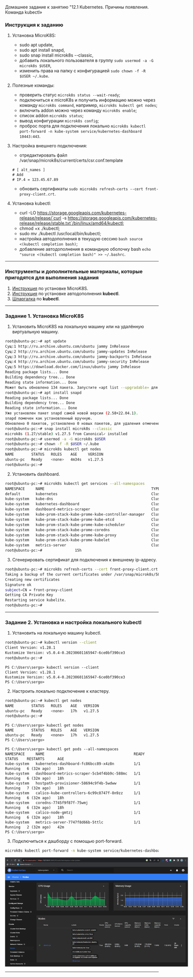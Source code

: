 Домашнее задание к занятию "12.1 Kubernetes. Причины появления. Команда kubectl»  

### Инструкция к заданию

1. Установка MicroK8S:
    - sudo apt update,
    - sudo apt install snapd,
    - sudo snap install microk8s --classic,
    - добавить локального пользователя в группу `sudo usermod -a -G microk8s $USER`,
    - изменить права на папку с конфигурацией `sudo chown -f -R $USER ~/.kube`.

2. Полезные команды:
    - проверить статус `microk8s status --wait-ready`;
    - подключиться к microK8s и получить информацию можно через команду `microk8s command`, например, `microk8s kubectl get nodes`;
    - включить addon можно через команду `microk8s enable`; 
    - список addon `microk8s status`;
    - вывод конфигурации `microk8s config`;
    - проброс порта для подключения локально `microk8s kubectl port-forward -n kube-system service/kubernetes-dashboard 10443:443`.

3. Настройка внешнего подключения:
    - отредактировать файл /var/snap/microk8s/current/certs/csr.conf.template
    ```shell
    # [ alt_names ]
    # Add
    # IP.4 = 123.45.67.89
    ```
    - обновить сертификаты `sudo microk8s refresh-certs --cert front-proxy-client.crt`.

4. Установка kubectl:
    - curl -LO https://storage.googleapis.com/kubernetes-release/release/`curl -s https://storage.googleapis.com/kubernetes-release/release/stable.txt`/bin/linux/amd64/kubectl;
    - chmod +x ./kubectl;
    - sudo mv ./kubectl /usr/local/bin/kubectl;
    - настройка автодополнения в текущую сессию `bash source <(kubectl completion bash)`;
    - добавление автодополнения в командную оболочку bash `echo "source <(kubectl completion bash)" >> ~/.bashrc`.

------

### Инструменты и дополнительные материалы, которые пригодятся для выполнения задания

1. [Инструкция](https://microk8s.io/docs/getting-started) по установке MicroK8S.
2. [Инструкция](https://kubernetes.io/ru/docs/reference/kubectl/cheatsheet/#bash) по установке автодополнения **kubectl**.
3. [Шпаргалка](https://kubernetes.io/ru/docs/reference/kubectl/cheatsheet/) по **kubectl**.

------

### Задание 1. Установка MicroK8S

1. Установить MicroK8S на локальную машину или на удалённую виртуальную машину.

```bash
root@ubuntu-pc:~# apt update
Сущ:1 http://ru.archive.ubuntu.com/ubuntu jammy InRelease
Сущ:2 http://ru.archive.ubuntu.com/ubuntu jammy-updates InRelease                                       
Сущ:3 http://ru.archive.ubuntu.com/ubuntu jammy-backports InRelease                                     
Сущ:4 http://ru.archive.ubuntu.com/ubuntu jammy-security InRelease                                    
Сущ:5 https://download.docker.com/linux/ubuntu jammy InRelease                    
Reading package lists... Done             
Building dependency tree... Done
Reading state information... Done
Может быть обновлено 134 пакета. Запустите «apt list --upgradable» для их показа.
root@ubuntu-pc:~# apt install snapd
Reading package lists... Done
Building dependency tree... Done
Reading state information... Done
Уже установлен пакет snapd самой новой версии (2.58+22.04.1).
snapd помечен как установленный вручную.
Обновлено 0 пакетов, установлено 0 новых пакетов, для удаления отмечено 0 пакетов, и 134 пакетов не обновлено.
root@ubuntu-pc:~# snap install microk8s --classic
microk8s (1.27/stable) v1.27.5 from Canonical✓ installed
root@ubuntu-pc:~# usermod -a -G microk8s $USER
root@ubuntu-pc:~# chown -f -R $USER ~/.kube
root@ubuntu-pc:~# microk8s kubectl get nodes
NAME        STATUS   ROLES    AGE     VERSION
ubuntu-pc   Ready    <none>   4m34s   v1.27.5
root@ubuntu-pc:~#
```

2. Установить dashboard.

```bash
root@ubuntu-pc:~# microk8s kubectl get services --all-namespaces
NAMESPACE     NAME                                                 TYPE        CLUSTER-IP       EXTERNAL-IP   PORT(S)                        AGE
default       kubernetes                                           ClusterIP   10.152.183.1     <none>        443/TCP                        18h
kube-system   kube-dns                                             ClusterIP   10.152.183.10    <none>        53/UDP,53/TCP,9153/TCP         18h
kube-system   kubernetes-dashboard                                 ClusterIP   10.152.183.163   <none>        443/TCP                        18h
kube-system   dashboard-metrics-scraper                            ClusterIP   10.152.183.205   <none>        8000/TCP                       18h
kube-system   kube-prom-stack-kube-prome-kube-controller-manager   ClusterIP   None             <none>        10257/TCP                      18h
kube-system   kube-prom-stack-kube-prome-kube-etcd                 ClusterIP   None             <none>        2381/TCP                       18h
kube-system   kube-prom-stack-kube-prome-kube-scheduler            ClusterIP   None             <none>        10259/TCP                      18h
kube-system   kube-prom-stack-kube-prome-coredns                   ClusterIP   None             <none>        9153/TCP                       18h
kube-system   kube-prom-stack-kube-prome-kube-proxy                ClusterIP   None             <none>        10249/TCP                      18h
kube-system   kube-prom-stack-kube-prome-kubelet                   ClusterIP   None             <none>        10250/TCP,10255/TCP,4194/TCP   18h
kube-system   metrics-server                                       ClusterIP   10.152.183.178   <none>        443/TCP                        32m
root@ubuntu-pc:~#               15h
```

3. Сгенерировать сертификат для подключения к внешнему ip-адресу.

```bash
root@ubuntu-pc:~# microk8s refresh-certs --cert front-proxy-client.crt
Taking a backup of the current certificates under /var/snap/microk8s/5891/certs-backup/
Creating new certificates
Signature ok
subject=CN = front-proxy-client
Getting CA Private Key
Restarting service kubelite.
root@ubuntu-pc:~# 
```

------

### Задание 2. Установка и настройка локального kubectl
1. Установить на локальную машину kubectl.

```bash
root@ubuntu-pc:~# kubectl version --client
Client Version: v1.28.1
Kustomize Version: v5.0.4-0.20230601165947-6ce0bf390ce3
root@ubuntu-pc:~#
```

```PS
PS C:\Users\sergo> kubectl version --client
Client Version: v1.28.1
Kustomize Version: v5.0.4-0.20230601165947-6ce0bf390ce3
PS C:\Users\sergo>
```

2. Настроить локально подключение к кластеру.

```bash
root@ubuntu-pc:~# kubectl get nodes
NAME        STATUS   ROLES    AGE   VERSION
ubuntu-pc   Ready    <none>   17h   v1.27.5
root@ubuntu-pc:~#
```

```PS
PS C:\Users\sergo> kubectl get nodes
NAME        STATUS   ROLES    AGE   VERSION
ubuntu-pc   Ready    <none>   17h   v1.27.5
PS C:\Users\sergo>
```

```PS
PS C:\Users\sergo> kubectl get pods --all-namespaces
NAMESPACE     NAME                                         READY   STATUS    RESTARTS      AGE
kube-system   kubernetes-dashboard-fc86bcc89-x4z8n         1/1     Running   6 (32m ago)   18h
kube-system   dashboard-metrics-scraper-5cb4f4bb9c-588mc   1/1     Running   6 (32m ago)   18h
kube-system   hostpath-provisioner-58694c9f4b-5wdww        1/1     Running   7 (32m ago)   18h
kube-system   calico-kube-controllers-6c99c8747f-8n9zz     1/1     Running   6 (32m ago)   18h
kube-system   coredns-7745f9f87f-75wmj                     1/1     Running   6 (32m ago)   18h
kube-system   calico-node-gmtzj                            1/1     Running   6 (32m ago)   18h
kube-system   metrics-server-7747f8d66b-5ttlc              1/1     Running   2 (32m ago)   42m
PS C:\Users\sergo>
```

3. Подключиться к дашборду с помощью port-forward.

```bash
microk8s kubectl port-forward -n kube-system service/kubernetes-dashboard 10443:443 --address='0.0.0.0'
```

<img
  src="https://github.com/Serg2211/devops-netology/blob/main/dz/12-k8s-01/images/1.png"
  alt="image 1.png"
  title="image 1.png"
  style="display: inline-block; margin: 0 auto; max-width: 600px">

------
